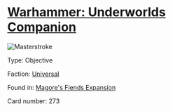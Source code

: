 # [Warhammer: Underworlds Companion](https://guidokessels.github.io/wh-underworlds)

  

![Masterstroke](https://warhammerunderworlds.com/wp-content/uploads/sites/6/2018/03/273_ENG.png)



Type: Objective

Faction: [Universal](https://guidokessels.github.io/wh-underworlds/factions/universal)

Found in: [Magore's Fiends Expansion](https://guidokessels.github.io/wh-underworlds/locations/magores-fiends-expansion)

Card number: 273
